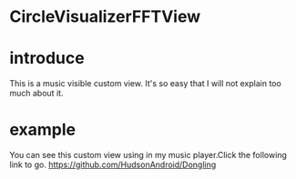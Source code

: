 # CircleVisualizerFFTView

# introduce
 This is a music visible custom view. It's so easy that I will not explain too much about it.
# example
 You can see this custom view using in my music player.Click the following link to go.
 https://github.com/HudsonAndroid/Dongling 
